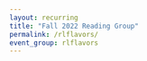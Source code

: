 ```yaml
---
layout: recurring
title: "Fall 2022 Reading Group"
permalink: /rlflavors/
event_group: rlflavors
---
```

